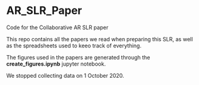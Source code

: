 # AR_SLR_Paper
Code for the Collaborative AR SLR paper

This repo contains all the papers we read when preparing this SLR, as well as the spreadsheets used to keeo track of everything.

The figures used in the papers are generated through the **create_figures.ipynb** jupyter notebook.

We stopped collecting data on 1 October 2020.
